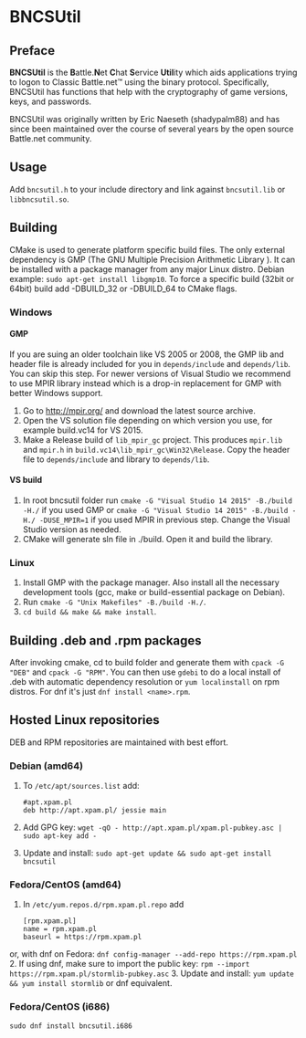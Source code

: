 # BNCSUtil
## Preface
**BNCSUtil** is the **B**attle.**N**et **C**hat **S**ervice **Util**ity which
aids applications trying to logon to Classic Battle.net&trade; using the binary
protocol. Specifically, BNCSUtil has functions that help with the cryptography
of game versions, keys, and passwords.

BNCSUtil was originally written by Eric Naeseth (shadypalm88) and has since
been maintained over the course of several years by the open source Battle.net community.

## Usage
Add `bncsutil.h` to your include directory and link against `bncsutil.lib` or `libbncsutil.so`.

## Building
CMake is used to generate platform specific build files. The only external dependency is GMP (The GNU Multiple Precision Arithmetic Library ).
It can be installed with a package manager from any major Linux distro. Debian example: `sudo apt-get install libgmp10`. To force a specific build (32bit or 64bit) build add -DBUILD_32 or -DBUILD_64 to CMake flags.

### Windows

#### GMP
If you are suing an older toolchain like VS 2005 or 2008, the GMP lib and header file is already included for you in `depends/include` and `depends/lib`. You can skip this step.
For newer versions of Visual Studio we recommend to use MPIR library instead which is a drop-in replacement for GMP with better Windows support.
 1. Go to http://mpir.org/ and download the latest source archive.
 2. Open the VS solution file depending on which version you use, for example build.vc14 for VS 2015.
 3. Make a Release build of `lib_mpir_gc` project. This produces `mpir.lib` and `mpir.h` in `build.vc14\lib_mpir_gc\Win32\Release`. Copy the header file to `depends/include` and library to `depends/lib`.

#### VS build
 1. In root bncsutil folder run `cmake -G "Visual Studio 14 2015" -B./build -H./` if you used GMP or `cmake -G "Visual Studio 14 2015" -B./build -H./ -DUSE_MPIR=1`  if you used MPIR in previous step. Change the Visual Studio version as needed.
 2. CMake will generate sln file in ./build. Open it and build the library.

### Linux
 1. Install GMP with the package manager. Also install all the necessary development tools (gcc, make or build-essential package on Debian).
 2. Run `cmake -G "Unix Makefiles" -B./build -H./`.
 3. `cd build && make && make install`.

## Building .deb and .rpm packages
After invoking cmake, cd to build folder and generate them with `cpack -G "DEB"` and `cpack -G "RPM"`.
You can then use `gdebi` to do a local install of .deb with automatic dependency resolution or `yum localinstall` on rpm distros. For dnf it's just `dnf install <name>.rpm`.

## Hosted Linux repositories
DEB and RPM repositories are maintained with best effort.

### Debian (amd64)
 1. To `/etc/apt/sources.list` add:

    ```
    #apt.xpam.pl
    deb http://apt.xpam.pl/ jessie main
    ```

 2. Add GPG key: `wget -qO - http://apt.xpam.pl/xpam.pl-pubkey.asc | sudo apt-key add -`
 3. Update and install: `sudo apt-get update && sudo apt-get install bncsutil`

### Fedora/CentOS (amd64)
 1. In `/etc/yum.repos.d/rpm.xpam.pl.repo` add

    ```
    [rpm.xpam.pl]
    name = rpm.xpam.pl
    baseurl = https://rpm.xpam.pl
    ```

 or, with dnf on Fedora: `dnf config-manager --add-repo https://rpm.xpam.pl`
 2. If using dnf, make sure to import the public key: `rpm --import https://rpm.xpam.pl/stormlib-pubkey.asc`
 3. Update and install: `yum update && yum install stormlib` or dnf equivalent.

### Fedora/CentOS (i686)
`sudo dnf install bncsutil.i686`
